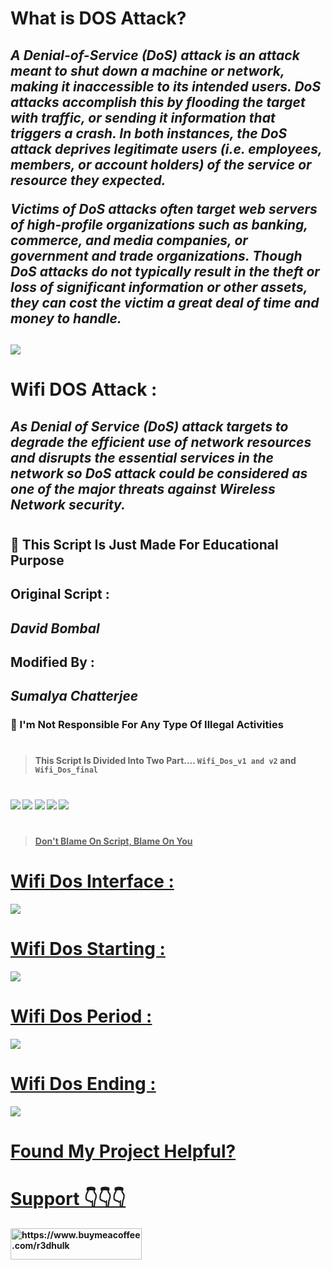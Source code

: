 <h1><b> What is DOS Attack? <b></h1>
<h2><i>A Denial-of-Service (DoS) attack is an attack meant to shut down a machine or network, making it inaccessible to its intended users. DoS attacks accomplish this by flooding the target with traffic, or sending it information that triggers a crash. In both instances, the DoS attack deprives legitimate users (i.e. employees, members, or account holders) of the service or resource they expected.

Victims of DoS attacks often target web servers of high-profile organizations such as banking, commerce, and media companies, or government and trade organizations. Though DoS attacks do not typically result in the theft or loss of significant information or other assets, they can cost the victim a great deal of time and money to handle.
</i></h2>

##
  
<img src="https://spanning.com/wp-content/uploads/2020/06/denial-of-service-attack-example.png">

#

<h1><b>Wifi DOS Attack :</b></h1>
<h2><i> As Denial of Service (DoS) attack targets to degrade the efficient use of network resources and disrupts the essential services in the network so DoS attack could be considered as one of the major threats against Wireless Network security.</i></h2>

#
<h2><b> 🔴 This Script Is Just Made For Educational Purpose</b></h2>
<h2><strong><p> Original Script : </strong></h2><i><h2> David Bombal</h2> </i><p>
<h2><strong><p> Modified By : </strong></h2><i><h2> Sumalya Chatterjee</h2> </i><p>
<h3><b> 🔴 I'm Not Responsible For Any Type Of Illegal Activities</b></h3>

#
> This Script Is Divided Into Two Part....
` Wifi_Dos_v1 and v2 ` and ` Wifi_Dos_final`
#
<img src="https://img.shields.io/badge/Python-3.10.5-blue"> <img src="https://img.shields.io/badge/Status-Beta-orange"> <img src="https://img.shields.io/badge/FinalVersion-red"> <img src="https://img.shields.io/badge/Licence-MIT-yellowgreen"> <a href="https://taguar258.github.io/Raven-Storm/INSTALLATION"> <img src="https://img.shields.io/badge/Build To Learn-red">

#
> Don't Blame On Script, Blame On You
#
# Wifi Dos Interface :
<img src="https://github.com/R3DHULK/target-wifi/blob/main/wifi_dos_v1(interface).png?raw=true">

#
# Wifi Dos Starting :
<img src="https://github.com/R3DHULK/target-wifi/blob/main/deauth-starting.png?raw=true">

# 
# Wifi Dos Period :
<img src="https://github.com/R3DHULK/target-wifi/blob/main/deauthing-period.png?raw=true">

#
# Wifi Dos Ending :
<img src="https://github.com/R3DHULK/target-wifi/blob/main/wifi_dos_final(end).png?raw=true">

#
# Found My Project Helpful?
<h1 align="left"><b>Support 👇👇👇 </b></h1>
<a href="https://www.buymeacoffee.com/r3dhulk"> <img align="left" src="https://cdn.buymeacoffee.com/buttons/v2/default-yellow.png" height="50" width="210" alt="https://www.buymeacoffee.com/r3dhulk" /></a><br><br>
